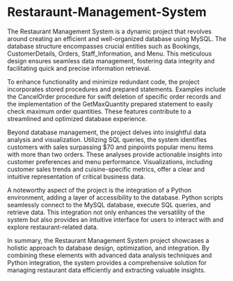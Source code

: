 # Restaraunt-Management-System

The Restaurant Management System is a dynamic project that revolves around creating an efficient and well-organized database using MySQL. The database structure encompasses crucial entities such as Bookings, CustomerDetails, Orders, Staff_Information, and Menu. This meticulous design ensures seamless data management, fostering data integrity and facilitating quick and precise information retrieval.

To enhance functionality and minimize redundant code, the project incorporates stored procedures and prepared statements. Examples include the CancelOrder procedure for swift deletion of specific order records and the implementation of the GetMaxQuantity prepared statement to easily check maximum order quantities. These features contribute to a streamlined and optimized database experience.

Beyond database management, the project delves into insightful data analysis and visualization. Utilizing SQL queries, the system identifies customers with sales surpassing $70 and pinpoints popular menu items with more than two orders. These analyses provide actionable insights into customer preferences and menu performance. Visualizations, including customer sales trends and cuisine-specific metrics, offer a clear and intuitive representation of critical business data.

A noteworthy aspect of the project is the integration of a Python environment, adding a layer of accessibility to the database. Python scripts seamlessly connect to the MySQL database, execute SQL queries, and retrieve data. This integration not only enhances the versatility of the system but also provides an intuitive interface for users to interact with and explore restaurant-related data.

In summary, the Restaurant Management System project showcases a holistic approach to database design, optimization, and integration. By combining these elements with advanced data analysis techniques and Python integration, the system provides a comprehensive solution for managing restaurant data efficiently and extracting valuable insights.





